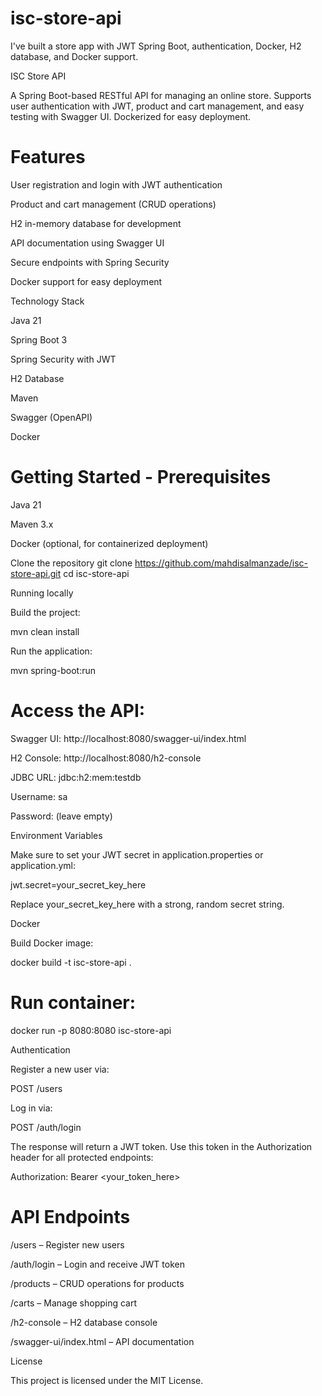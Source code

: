 # isc-store-api
I've built a store app with JWT Spring Boot, authentication, Docker, H2 database, and Docker support.

ISC Store API

A Spring Boot-based RESTful API for managing an online store. Supports user authentication with JWT, product and cart management, and easy testing with Swagger UI. Dockerized for easy deployment.

# Features

User registration and login with JWT authentication

Product and cart management (CRUD operations)

H2 in-memory database for development

API documentation using Swagger UI

Secure endpoints with Spring Security

Docker support for easy deployment

Technology Stack

Java 21

Spring Boot 3

Spring Security with JWT

H2 Database

Maven

Swagger (OpenAPI)

Docker

# Getting Started - Prerequisites

Java 21

Maven 3.x

Docker (optional, for containerized deployment)

Clone the repository
git clone https://github.com/mahdisalmanzade/isc-store-api.git
cd isc-store-api

Running locally

Build the project:

mvn clean install


Run the application:

mvn spring-boot:run


# Access the API:

Swagger UI: http://localhost:8080/swagger-ui/index.html

H2 Console: http://localhost:8080/h2-console

JDBC URL: jdbc:h2:mem:testdb

Username: sa

Password: (leave empty)

Environment Variables

Make sure to set your JWT secret in application.properties or application.yml:

jwt.secret=your_secret_key_here


Replace your_secret_key_here with a strong, random secret string.

Docker

Build Docker image:

docker build -t isc-store-api .


# Run container:

docker run -p 8080:8080 isc-store-api

Authentication

Register a new user via:

POST /users


Log in via:

POST /auth/login


The response will return a JWT token. Use this token in the Authorization header for all protected endpoints:

Authorization: Bearer <your_token_here>

# API Endpoints

/users – Register new users

/auth/login – Login and receive JWT token

/products – CRUD operations for products

/carts – Manage shopping cart

/h2-console – H2 database console

/swagger-ui/index.html – API documentation

License

This project is licensed under the MIT License.